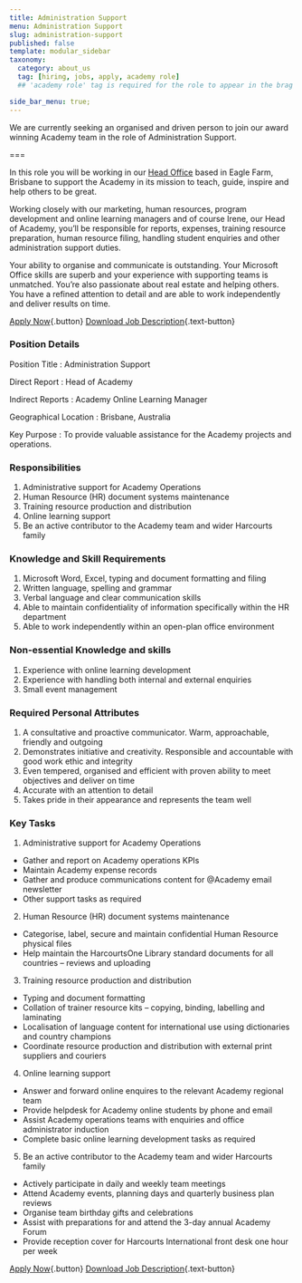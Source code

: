 ```yaml
---
title: Administration Support
menu: Administration Support
slug: administration-support
published: false
template: modular_sidebar
taxonomy:
  category: about_us
  tag: [hiring, jobs, apply, academy role]
  ## 'academy role' tag is required for the role to appear in the brag section of the home page.

side_bar_menu: true;
---
```


We are currently seeking an organised and driven person to join our award winning Academy team in the role of Administration Support.

===

In this role you will be working in our [Head Office](mailto:academy@harcourts.net) based in Eagle Farm, Brisbane to support the Academy in its mission to teach, guide, inspire and help others to be great.

Working closely with our marketing, human resources, program development and online learning managers and of course Irene, our Head of Academy, you&rsquo;ll be responsible for reports, expenses, training resource preparation, human resource filing, handling student enquiries and other administration support duties.

Your ability to organise and communicate is outstanding. Your Microsoft Office skills are superb and your experience with supporting teams is unmatched. You&rsquo;re also passionate about real estate and helping others. You have a refined attention to detail and are able to work independently and deliver results on time.

[Apply Now](https://academyrealestatetraining.typeform.com/to/JeFhdF){.button} [<i class='fa fa-file-pdf-o'></i> Download Job Description](Academy%20Administration%20Support%20-%20Job%20Description.pdf){.text-button}

### Position Details
Position Title
: Administration Support

Direct Report
: Head of Academy

Indirect Reports
: Academy Online Learning Manager

Geographical Location
: Brisbane, Australia

Key Purpose
: To provide valuable assistance for the Academy projects and operations.

### Responsibilities
1. Administrative support for Academy Operations
2. Human Resource (HR) document systems maintenance
3. Training resource production and distribution
4. Online learning support
5. Be an active contributor to the Academy team and wider Harcourts family

### Knowledge and Skill Requirements
1. Microsoft Word, Excel, typing and document formatting and filing
2. Written language, spelling and grammar
3. Verbal language and clear communication skills
4. Able to maintain confidentiality of information specifically within the HR department
5. Able to work independently within an open-plan office environment

### Non-essential Knowledge and skills
1. Experience with online learning development
2. Experience with handling both internal and external enquiries
3. Small event management


### Required Personal Attributes
1. A consultative and proactive communicator. Warm, approachable, friendly and outgoing
2. Demonstrates initiative and creativity. Responsible and accountable with good work ethic and integrity
3. Even tempered, organised and efficient with proven ability to meet objectives and deliver on time
4. Accurate with an attention to detail
5. Takes pride in their appearance and represents the team well


### Key Tasks
1. Administrative support for Academy Operations
  - Gather and report on Academy operations KPIs
  - Maintain Academy expense records
  - Gather and produce communications content for @Academy email newsletter
  - Other support tasks as required
2. Human Resource (HR) document systems maintenance
  - Categorise, label, secure and maintain confidential Human Resource physical files
  - Help maintain the HarcourtsOne Library standard documents for all countries – reviews and uploading
3. Training resource production and distribution
  - Typing and document formatting
  - Collation of trainer resource kits – copying, binding, labelling and laminating
  - Localisation of language content for international use using dictionaries and country champions
  - Coordinate resource production and distribution with external print suppliers and couriers
4. Online learning support
  - Answer and forward online enquires to the relevant Academy regional team
  - Provide helpdesk for Academy online students by phone and email
  - Assist Academy operations teams with enquiries and office administrator induction
  - Complete basic online learning development tasks as required
5. Be an active contributor to the Academy team and wider Harcourts family
  - Actively participate in daily and weekly team meetings
  - Attend Academy events, planning days and quarterly business plan reviews
  - Organise team birthday gifts and celebrations
  - Assist with preparations for and attend the 3-day annual Academy Forum
  - Provide reception cover for Harcourts International front desk one hour per week

[Apply Now](https://academyrealestatetraining.typeform.com/to/JeFhdF){.button} [<i class='fa fa-file-pdf-o'></i> Download Job Description](Academy%20Administration%20Support%20-%20Job%20Description.pdf){.text-button}
